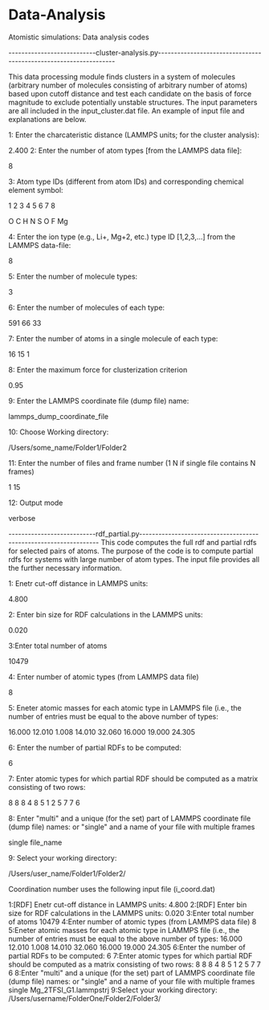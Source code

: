 # Data-Analysis
Atomistic simulations: Data analysis codes

---------------------------cluster-analysis.py-----------------------------------------------------------------

This data processing module finds clusters in a system of molecules (arbitrary number of molecules consisting of 
arbitrary number of atoms) based upon cutoff distance and test each candidate on the basis of force magnitude to 
exclude potentially unstable structures. The input parameters are all included in the input_cluster.dat file. An 
example of input file and explanations are below.

1: Enter the charcateristic distance (LAMMPS units; for the cluster analysis):

2.400
2: Enter the number of atom types [from the LAMMPS data file]:

8

3: Atom type IDs (different from atom IDs) and corresponding chemical element symbol:

1  2  3  4  5  6  7  8

O  C  H  N  S  O  F  Mg

4: Enter the ion type (e.g., Li+, Mg+2, etc.) type ID [1,2,3,...] from the LAMMPS data-file:

8

5: Enter the number of molecule types:

3

6: Enter the number of molecules of each type:

591 66 33

7: Enter the number of atoms in a single molecule of each type:

16 15 1

8: Enter the maximum force for clusterization criterion

0.95

9: Enter the LAMMPS coordinate file (dump file) name:

lammps_dump_coordinate_file

10: Choose Working directory:

/Users/some_name/Folder1/Folder2

11: Enter the number of files and frame number (1 N if single file contains N frames)

1 15

12: Output mode

verbose


---------------------------rdf_partial.py-----------------------------------------------------------------
This code computes the full rdf and partial rdfs for selected pairs of atoms. The purpose of the code is to 
compute partial rdfs for systems with large number of atom types. The input file provides all the further 
necessary information.

1: Enetr cut-off distance in LAMMPS units:

4.800

2: Enter bin size for RDF calculations in the LAMMPS units:

0.020

3:Enter total number of atoms

10479

4: Enter number of atomic types (from LAMMPS data file)

8

5: Eneter atomic masses for each atomic type in LAMMPS file (i.e., the number
of entries must be equal to the above number of types:

16.000 12.010 1.008 14.010 32.060 16.000 19.000 24.305

6: Enter the number of partial RDFs to be computed:

6

7: Enter atomic types for which partial RDF should be
computed as a matrix consisting of two rows:

8  8  8  4  8  5
1  2  5  7  7  6

8: Enter "multi" and a unique (for the set) part of LAMMPS coordinate file (dump file) names:
or "single" and a name of your file with multiple frames

single file_name

9: Select your working directory:

/Users/user_name/Folder1/Folder2/


Coordination number uses the following input file (i_coord.dat)

1:[RDF] Enetr cut-off distance in LAMMPS units:
4.800
2:[RDF] Enter bin size for RDF calculations in the LAMMPS units:
0.020
3:Enter total number of atoms
10479
4:Enter number of atomic types (from LAMMPS data file)
8 
5:Eneter atomic masses for each atomic type in LAMMPS file (i.e., the number 
of entries must be equal to the above number of types:
16.000 12.010 1.008 14.010 32.060 16.000 19.000 24.305 
6:Enter the number of partial RDFs to be computed:
6
7:Enter atomic types for which partial RDF should be
computed as a matrix consisting of two rows:
8  8  8  4  8  5
1  2  5  7  7  6
8:Enter "multi" and a unique (for the set) part of LAMMPS coordinate file (dump file) names:
or "single" and a name of your file with multiple frames 
single Mg_2TFSI_G1.lammpstrj
9:Select your working directory:
/Users/username/FolderOne/Folder2/Folder3/
